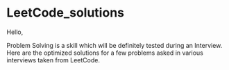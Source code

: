 # LeetCode_solutions
Hello,

Problem Solving is a skill which will be definitely tested during an Interview. Here are the optimized solutions for a few problems asked in various interviews taken from LeetCode.
